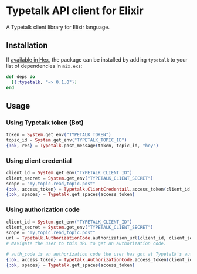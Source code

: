 # Typetalk API client for Elixir

A Typetalk client library for Elixir language.

## Installation

If [available in Hex](https://hex.pm/docs/publish), the package can be installed
by adding `typetalk` to your list of dependencies in `mix.exs`:

```elixir
def deps do
  [{:typetalk, "~> 0.1.0"}]
end
```

## Usage

### Using Typetalk token (Bot)

```elixir
token = System.get_env("TYPETALK_TOKEN")
topic_id = System.get_env("TYPETALK_TOPIC_ID")
{:ok, res} = Typetalk.post_message(token, topic_id, "hey")
```

### Using client credential

```elixir
client_id = System.get_env("TYPETALK_CLIENT_ID")
client_secret = System.get_env("TYPETALK_CLIENT_SECRET")
scope = "my,topic.read,topic.post"
{:ok, access_token} = Typetalk.ClientCredentail.access_token(client_id, client_secret, scope)
{:ok, spaces} = Typetalk.get_spaces(access_token)
```

### Using authorization code

```elixir
client_id = System.get_env("TYPETALK_CLIENT_ID")
client_secret = System.get_env("TYPETALK_CLIENT_SECRET")
scope = "my,topic.read,topic.post"
url = Typetalk.AuthorizationCode.authorization_url(client_id, client_secret, scope)
# Navigate the user to this URL to get an authorization code.

# auth_code is an authorization code the user has got at Typetalk's authorization page.
{:ok, access_token} = Typetalk.AuthorizationCode.access_token(client_id, client_secret, auth_code)
{:ok, spaces} = Typetalk.get_spaces(access_token)
```
